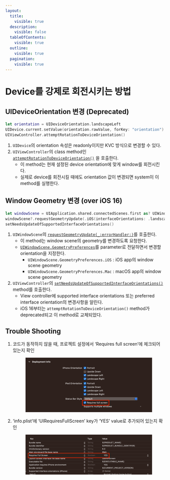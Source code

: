 ```yaml
---
layout:
  title:
    visible: true
  description:
    visible: false
  tableOfContents:
    visible: true
  outline:
    visible: true
  pagination:
    visible: true
---
```


# Device를 강제로 회전시키는 방법

## UIDeviceOrientation 변경 (Deprecated)

```swift
let orientation = UIDeviceOrientation.landscapeLeft
UIDevice.current.setValue(orientation.rawValue, forKey: "orientation")
UIViewController.attemptRotationToDeviceOrientation()
```

1. `UIDevice`의 orientation 속성은 readonly이지만 KVC 방식으로 변경할 수 있다.
2. `UIViewController`의 class method인 [`attemptRotationToDeviceOrientation()`](https://developer.apple.com/documentation/uikit/uiviewcontroller/1621400-attemptrotationtodeviceorientati) 을 호출한다.
   * 이 method는 현재 설정된 device orientation에 맞게 window를 회전시킨다.
   * 실제로 device를 회전시킬 때에도 orientation 값이 변경되면 system이 이 method를 실행한다.

## Window Geometry 변경 (over iOS 16)

```swift
let windowScene = UIApplication.shared.connectedScenes.first as? UIWindowScene
windowScene?.requestGeometryUpdate(.iOS(interfaceOrientations: .landscapeRight))
setNeedsUpdateOfSupportedInterfaceOrientations()
```

1. `UIWindowScene`의 [`requestGeometryUpdate(_:errorHandler:)`](https://developer.apple.com/documentation/uikit/uiwindowscene/3975944-requestgeometryupdate)를 호출한다.
   * 이 method는 window scene의 geometry를 변경하도록 요청한다.
   * [`UIWindowScene.GeometryPreferences`](https://developer.apple.com/documentation/uikit/uiwindowscene/geometrypreferences)를 parameter로 전달하면서 변경할 orientation을 지정한다.
     * `UIWindowScene.GeometryPreferences.iOS` : iOS app의 window scene geometry
     * `UIWindowScene.GeometryPreferences.Mac` : macOS app의 window scene geometry
2. `UIViewController`의 [`setNeedsUpdateOfSupportedInterfaceOrientations()`](https://developer.apple.com/documentation/uikit/uiviewcontroller/4047535-setneedsupdateofsupportedinterfa) method를 호출한다.
   * View controller에 supported interface orientations 또는 preferred interface orientation의 변경사항을 알린다.
   * iOS 16부터는 `attemptRotationToDeviceOrientation()` method가 deprecated되고 이 method로 교체되었다.

## Trouble Shooting

1.  코드가 동작하지 않을 때, 프로젝트 설정에서 ‘Requires full screen’에 체크되어 있는지 확인

    <figure><img src="../../.gitbook/assets/Untitled.png" alt=""><figcaption></figcaption></figure>
2.  ‘info.plist’에 ‘UIRequiresFullScreen’ key가 ‘YES’ value로 추가되어 있는지 확인

    <figure><img src="../../.gitbook/assets/Untitled-2.png" alt=""><figcaption></figcaption></figure>
